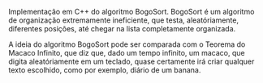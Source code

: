 Implementação em C++ do algoritmo BogoSort.
BogoSort é um algoritmo de organização extremamente ineficiente, que testa, aleatóriamente, diferentes posições, até chegar na lista completamente organizada.

A ideia do algoritmo BogoSort pode ser comparada com o Teorema do Macaco Infinito, que diz que, dado um tempo infinito, um macaco, que digita aleatóriamente em um teclado, quase certamente irá criar qualquer texto escolhido, como por exemplo, diário de um banana.

